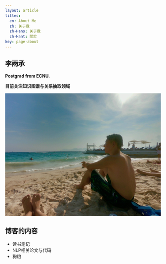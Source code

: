 ```yaml
---
layout: article
titles:
  en: About Me
  zh: 关于我
  zh-Hans: 关于我
  zh-Hant: 關於
key: page-about
--- 
```

<!--more-->

## 李雨承

**Postgrad from ECNU.**

**目前关注知识图谱与关系抽取领域**

![摄于法国戛纳](/assets/images/my_pic/Cannes_2.jpg)


## 博客的内容

- 读书笔记
- NLP相关论文与代码
- 狗粮
